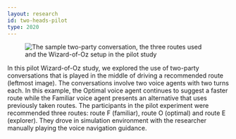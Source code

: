 ```yaml
---
layout: research
id: two-heads-pilot
type: 2020
---
```


<div class="research-banner">
    <figure class="research-hero">
        <img class="research-figure" src="../../assets/png/two-heads-pilot-banner.png" alt="The sample two-party conversation, the three routes used and the Wizard-of-Oz setup in the pilot study">
    </figure>
    <p class="research-figure-caption">In this pilot Wizard-of-Oz study, we explored the use of two-party conversations that is played in the middle of driving a recommended route (leftmost image). The conversations involve two voice agents with two turns each. In this example, the Optimal voice agent continues to suggest a faster route while the Familiar voice agent presents an alternative that uses previously taken routes. The participants in the pilot experiment were recommended three routes: route F (familiar), route O (optimal) and route E (explorer). They drove in simulation environment with the researcher manually playing the voice navigation guidance.</p>
</div> 